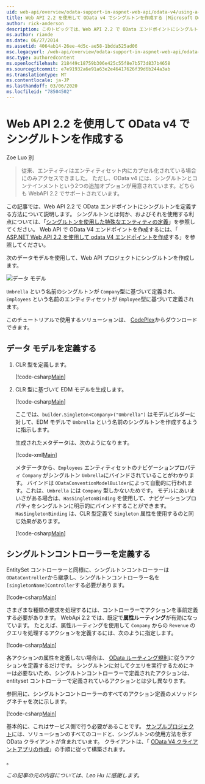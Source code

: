 ```yaml
---
uid: web-api/overview/odata-support-in-aspnet-web-api/odata-v4/using-a-singleton-in-an-odata-endpoint-in-web-api-22
title: Web API 2.2 を使用して OData v4 でシングルトンを作成する |Microsoft Docs
author: rick-anderson
description: このトピックでは、Web API 2.2 で OData エンドポイントにシングルトンを定義する方法について説明します。
ms.author: riande
ms.date: 06/27/2014
ms.assetid: 4064ab14-26ee-4d5c-ae58-1bdda525ad06
msc.legacyurl: /web-api/overview/odata-support-in-aspnet-web-api/odata-v4/using-a-singleton-in-an-odata-endpoint-in-web-api-22
msc.type: authoredcontent
ms.openlocfilehash: 218449c18759b306e425c55f8e7b573d837b4658
ms.sourcegitcommit: e7e91932a6e91a63e2e46417626f39d6b244a3ab
ms.translationtype: MT
ms.contentlocale: ja-JP
ms.lasthandoff: 03/06/2020
ms.locfileid: "78504502"
---
```

# <a name="create-a-singleton-in-odata-v4-using-web-api-22"></a>Web API 2.2 を使用して OData v4 でシングルトンを作成する

Zoe Luo 別

> 従来、エンティティはエンティティセット内にカプセル化されている場合にのみアクセスできました。 ただし、OData v4 には、シングルトンとコンテインメントという2つの追加オプションが用意されています。どちらも WebAPI 2.2 でサポートされています。

この記事では、Web API 2.2 で OData エンドポイントにシングルトンを定義する方法について説明します。 シングルトンとは何か、およびそれを使用する利点については、「[シングルトンを使用した特殊なエンティティの定義](https://blogs.msdn.com/b/odatateam/archive/2014/03/05/use-singleton-to-define-your-special-entity.aspx)」を参照してください。 Web API で OData V4 エンドポイントを作成するには、「 [ASP.NET Web API 2.2 を使用して odata V4 エンドポイントを作成](create-an-odata-v4-endpoint.md)する」を参照してください。 

次のデータモデルを使用して、Web API プロジェクトにシングルトンを作成します。

![データ モデル](using-a-singleton-in-an-odata-endpoint-in-web-api-22/_static/image1.png)

`Umbrella` という名前のシングルトンが `Company`型に基づいて定義され、`Employees` という名前のエンティティセットが `Employee`型に基づいて定義されます。

このチュートリアルで使用するソリューションは、 [CodePlex](http://aspnet.codeplex.com/sourcecontrol/latest#Samples/WebApi/OData/v4/ODataSingletonSample/)からダウンロードできます。

## <a name="define-the-data-model"></a>データ モデルを定義する

1. CLR 型を定義します。

    [!code-csharp[Main](using-a-singleton-in-an-odata-endpoint-in-web-api-22/samples/sample1.cs)]
2. CLR 型に基づいて EDM モデルを生成します。

    [!code-csharp[Main](using-a-singleton-in-an-odata-endpoint-in-web-api-22/samples/sample2.cs)]

    ここでは、`builder.Singleton<Company>("Umbrella")` はモデルビルダーに対して、EDM モデルで `Umbrella` という名前のシングルトンを作成するように指示します。

    生成されたメタデータは、次のようになります。

    [!code-xml[Main](using-a-singleton-in-an-odata-endpoint-in-web-api-22/samples/sample3.xml)]

    メタデータから、`Employees` エンティティセットのナビゲーションプロパティ `Company` がシングルトン `Umbrella`にバインドされていることがわかります。 バインドは `ODataConventionModelBuilder`によって自動的に行われます。これは、`Umbrella` には `Company` 型しかないためです。 モデルにあいまいさがある場合は、`HasSingletonBinding` を使用して、ナビゲーションプロパティをシングルトンに明示的にバインドすることができます。`HasSingletonBinding` は、CLR 型定義で `Singleton` 属性を使用するのと同じ効果があります。

    [!code-csharp[Main](using-a-singleton-in-an-odata-endpoint-in-web-api-22/samples/sample4.cs)]

## <a name="define-the-singleton-controller"></a>シングルトンコントローラーを定義する

EntitySet コントローラーと同様に、シングルトンコントローラーは `ODataController`から継承し、シングルトンコントローラー名を `[singletonName]Controller`する必要があります。

[!code-csharp[Main](using-a-singleton-in-an-odata-endpoint-in-web-api-22/samples/sample5.cs)]

さまざまな種類の要求を処理するには、コントローラーでアクションを事前定義する必要があります。 WebApi 2.2 では、既定で**属性ルーティング**が有効になっています。 たとえば、属性ルーティングを使用して `Company` からの `Revenue` のクエリを処理するアクションを定義するには、次のように指定します。

[!code-csharp[Main](using-a-singleton-in-an-odata-endpoint-in-web-api-22/samples/sample6.cs)]

各アクションの属性を定義しない場合は、 [OData ルーティング規則](../odata-routing-conventions.md)に従うアクションを定義するだけです。 シングルトンに対してクエリを実行するためにキーは必要ないため、シングルトンコントローラーで定義されたアクションは、entityset コントローラーで定義されているアクションとは少し異なります。

参照用に、シングルトンコントローラーのすべてのアクション定義のメソッドシグネチャを次に示します。

[!code-csharp[Main](using-a-singleton-in-an-odata-endpoint-in-web-api-22/samples/sample7.cs)]

基本的に、これはサービス側で行う必要があることです。 [サンプルプロジェクト](http://aspnet.codeplex.com/sourcecontrol/latest#Samples/WebApi/OData/v4/ODataSingletonSample/)には、ソリューションのすべてのコードと、シングルトンの使用方法を示す OData クライアントが含まれています。 クライアントは、「 [OData V4 クライアントアプリの作成](create-an-odata-v4-client-app.md)」の手順に従って構築されます。

。 

*この記事の元の内容については、Leo Hu に感謝します。*

